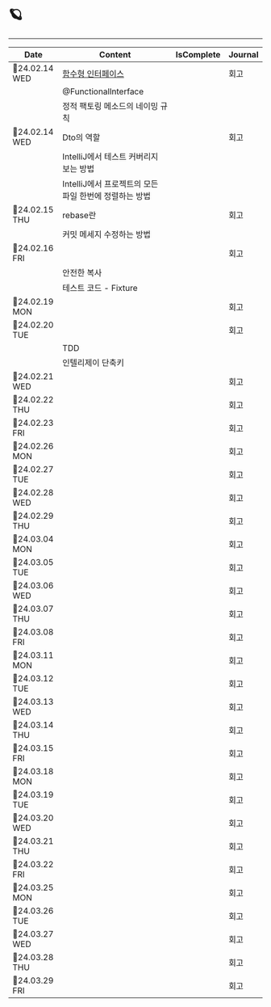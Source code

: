 # 🪐

---
| Date | Content | IsComplete | Journal |
|--------|--------|--------|--------|
| 📆24.02.14 WED | [함수형 인터페이스](https://github.com/nayonsoso/WIL/blob/main/level1/1-car-racing-1.md#-supplier) | | 회고 |
|  | @FunctionalInterface | | |
|  | 정적 팩토링 메소드의 네이밍 규칙 | | |
| 📆24.02.14 WED | Dto의 역할 | | 회고 |
|  | IntelliJ에서 테스트 커버리지 보는 방법 | | |
|  | IntelliJ에서 프로젝트의 모든 파일 한번에 정렬하는 방법 | | |
| 📆24.02.15 THU | rebase란 | | 회고 |
| | 커밋 메세지 수정하는 방법 | | |
| 📆24.02.16 FRI | | | 회고 |
|  | 안전한 복사 | | |
|  | 테스트 코드 - Fixture | | |
| 📆24.02.19 MON | | | 회고 |
| 📆24.02.20 TUE | | | 회고 |
|  | TDD | | |
|  | 인텔리제이 단축키 | | |
| 📆24.02.21 WED | | | 회고 |
| 📆24.02.22 THU | | | 회고 |
| 📆24.02.23 FRI | | | 회고 |
| 📆24.02.26 MON | | | 회고 |
| 📆24.02.27 TUE | | | 회고 |
| 📆24.02.28 WED | | | 회고 |
| 📆24.02.29 THU | | | 회고 |
| 📆24.03.04 MON | | | 회고 |
| 📆24.03.05 TUE | | | 회고 |
| 📆24.03.06 WED | | | 회고 |
| 📆24.03.07 THU | | | 회고 |
| 📆24.03.08 FRI | | | 회고 |
| 📆24.03.11 MON | | | 회고 |
| 📆24.03.12 TUE | | | 회고 |
| 📆24.03.13 WED | | | 회고 |
| 📆24.03.14 THU | | | 회고 |
| 📆24.03.15 FRI | | | 회고 |
| 📆24.03.18 MON | | | 회고 |
| 📆24.03.19 TUE | | | 회고 |
| 📆24.03.20 WED | | | 회고 |
| 📆24.03.21 THU | | | 회고 |
| 📆24.03.22 FRI | | | 회고 |
| 📆24.03.25 MON | | | 회고 |
| 📆24.03.26 TUE | | | 회고 |
| 📆24.03.27 WED | | | 회고 |
| 📆24.03.28 THU | | | 회고 |
| 📆24.03.29 FRI | | | 회고 |
